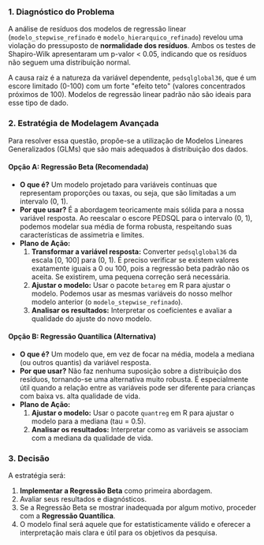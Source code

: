 ### 1. Diagnóstico do Problema

A análise de resíduos dos modelos de regressão linear (`modelo_stepwise_refinado` e `modelo_hierarquico_refinado`) revelou uma violação do pressuposto de **normalidade dos resíduos**. Ambos os testes de Shapiro-Wilk apresentaram um p-valor < 0.05, indicando que os resíduos não seguem uma distribuição normal.

A causa raiz é a natureza da variável dependente, `pedsqlglobal36`, que é um escore limitado (0-100) com um forte "efeito teto" (valores concentrados próximos de 100). Modelos de regressão linear padrão não são ideais para esse tipo de dado.

### 2. Estratégia de Modelagem Avançada

Para resolver essa questão, propõe-se a utilização de Modelos Lineares Generalizados (GLMs) que são mais adequados à distribuição dos dados.

#### Opção A: Regressão Beta (Recomendada)

-   **O que é?** Um modelo projetado para variáveis contínuas que representam proporções ou taxas, ou seja, que são limitadas a um intervalo (0, 1).
-   **Por que usar?** É a abordagem teoricamente mais sólida para a nossa variável resposta. Ao reescalar o escore PEDSQL para o intervalo (0, 1), podemos modelar sua média de forma robusta, respeitando suas características de assimetria e limites.
-   **Plano de Ação:**
    1.  **Transformar a variável resposta:** Converter `pedsqlglobal36` da escala [0, 100] para (0, 1). É preciso verificar se existem valores exatamente iguais a 0 ou 100, pois a regressão beta padrão não os aceita. Se existirem, uma pequena correção será necessária.
    2.  **Ajustar o modelo:** Usar o pacote `betareg` em R para ajustar o modelo. Podemos usar as mesmas variáveis do nosso melhor modelo anterior (o `modelo_stepwise_refinado`).
    3.  **Analisar os resultados:** Interpretar os coeficientes e avaliar a qualidade do ajuste do novo modelo.

#### Opção B: Regressão Quantílica (Alternativa)

-   **O que é?** Um modelo que, em vez de focar na média, modela a mediana (ou outros quantis) da variável resposta.
-   **Por que usar?** Não faz nenhuma suposição sobre a distribuição dos resíduos, tornando-se uma alternativa muito robusta. É especialmente útil quando a relação entre as variáveis pode ser diferente para crianças com baixa vs. alta qualidade de vida.
-   **Plano de Ação:**
    1.  **Ajustar o modelo:** Usar o pacote `quantreg` em R para ajustar o modelo para a mediana (tau = 0.5).
    2.  **Analisar os resultados:** Interpretar como as variáveis se associam com a mediana da qualidade de vida.

### 3. Decisão

A estratégia será:

1.  **Implementar a Regressão Beta** como primeira abordagem.
2.  Avaliar seus resultados e diagnósticos.
3.  Se a Regressão Beta se mostrar inadequada por algum motivo, proceder com a **Regressão Quantílica**.
4.  O modelo final será aquele que for estatisticamente válido e oferecer a interpretação mais clara e útil para os objetivos da pesquisa. 